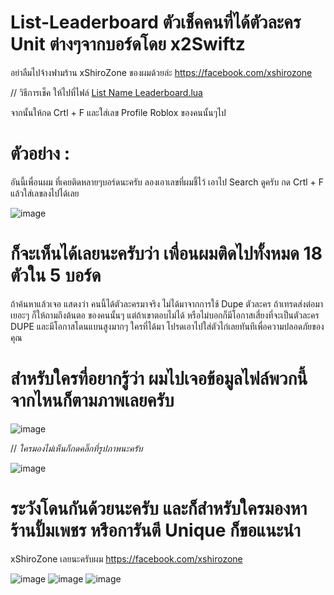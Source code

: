 # List-Leaderboard ตัวเช็คคนที่ได้ตัวละคร Unit ต่างๆจากบอร์ดโดย x2Swiftz

อย่าลืมไปจ้างฟามร้าน xShiroZone ของผมด้วยล่ะ
https://facebook.com/xshirozone

// วิธีการเช็ค ให้ไปที่ไฟล์ [List Name Leaderboard.lua](https://github.com/x2Swiftz/List-Leaderboard/blob/main/List%20Name%20Leaderboard.lua)

จากนั้นให้กด Crtl + F และใส่เลข Profile Roblox ของคนนั้นๆไป

# ตัวอย่าง :
อันนี้เพื่อนผม ที่เคยติดหลายๆบอร์ดนะครับ ลองเอาเลขที่ผมชี้ไว้ เอาไป Search ดูครับ
กด Crtl + F แล้วใส่เลขลงไปได้เลย

![image](https://user-images.githubusercontent.com/52291809/210498308-ce527edb-027a-4f2e-b738-1db3d0966ff3.png)

# ก็จะเห็นได้เลยนะครับว่า เพื่อนผมติดไปทั้งหมด 18 ตัวใน 5 บอร์ด
ถ้าค้นหาแล้วเจอ แสดงว่า คนนี้ได้ตัวละครมาจริง ไม่ได้มาจากการใช้ Dupe ตัวละคร
ถ้าเทรดส่งต่อมาเยอะๆ ก็ให้ถามถึงต้นตอ ของคนนั้นๆ แต่ถ้าเขาตอบไม่ได้ หรือไม่บอกก็มีโอกาสเสี่ยงที่จะเป็นตัวละคร DUPE
และมีโอกาสโดนแบนสูงมากๆ ใครที่ได้มา โปรดเอาไปใส่ตัวไก่เลยทันทีเพื่อความปลอดภัยของคุณ

# สำหรับใครที่อยากรู้ว่า ผมไปเจอข้อมูลไฟล์พวกนี้จากไหนก็ตามภาพเลยครับ

![image](https://user-images.githubusercontent.com/52291809/210499849-a29004a4-a567-4838-b137-44872aaef2d8.png)

// *ใครมองไม่เห็นก็กดคลิ๊กที่รูปภาพนะครับ*

![image](https://user-images.githubusercontent.com/52291809/210498721-69e02fed-48cc-4073-b824-8c8596f69f57.png)

# ระวังโดนกันด้วยนะครับ และก็สำหรับใครมองหาร้านปั้มเพชร หรือการันตี Unique ก็ขอแนะนำ
xShiroZone เลยนะครับผม https://facebook.com/xshirozone

![image](https://user-images.githubusercontent.com/52291809/210499086-b74bd56e-3fdd-45c3-b78b-a58b807c9e7f.png)
![image](https://user-images.githubusercontent.com/52291809/210499099-70fd2222-9cf3-4837-bbc2-ac0ca8ab4cd8.png)
![image](https://user-images.githubusercontent.com/52291809/210499110-d0cf22fe-d182-4199-95b3-92c9f458bdfe.png)
